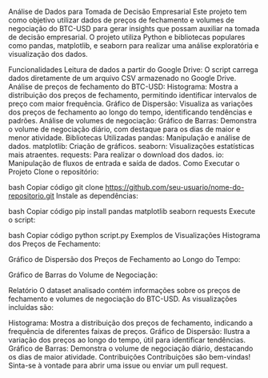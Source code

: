 Análise de Dados para Tomada de Decisão Empresarial
Este projeto tem como objetivo utilizar dados de preços de fechamento e volumes de negociação do BTC-USD para gerar insights que possam auxiliar na tomada de decisão empresarial. O projeto utiliza Python e bibliotecas populares como pandas, matplotlib, e seaborn para realizar uma análise exploratória e visualização dos dados.

Funcionalidades
Leitura de dados a partir do Google Drive: O script carrega dados diretamente de um arquivo CSV armazenado no Google Drive.
Análise de preços de fechamento do BTC-USD:
Histograma: Mostra a distribuição dos preços de fechamento, permitindo identificar intervalos de preço com maior frequência.
Gráfico de Dispersão: Visualiza as variações dos preços de fechamento ao longo do tempo, identificando tendências e padrões.
Análise de volumes de negociação:
Gráfico de Barras: Demonstra o volume de negociação diário, com destaque para os dias de maior e menor atividade.
Bibliotecas Utilizadas
pandas: Manipulação e análise de dados.
matplotlib: Criação de gráficos.
seaborn: Visualizações estatísticas mais atraentes.
requests: Para realizar o download dos dados.
io: Manipulação de fluxos de entrada e saída de dados.
Como Executar o Projeto
Clone o repositório:

bash
Copiar código
git clone https://github.com/seu-usuario/nome-do-repositorio.git
Instale as dependências:

bash
Copiar código
pip install pandas matplotlib seaborn requests
Execute o script:

bash
Copiar código
python script.py
Exemplos de Visualizações
Histograma dos Preços de Fechamento:

Gráfico de Dispersão dos Preços de Fechamento ao Longo do Tempo:

Gráfico de Barras do Volume de Negociação:

Relatório
O dataset analisado contém informações sobre os preços de fechamento e volumes de negociação do BTC-USD. As visualizações incluídas são:

Histograma: Mostra a distribuição dos preços de fechamento, indicando a frequência de diferentes faixas de preços.
Gráfico de Dispersão: Ilustra a variação dos preços ao longo do tempo, útil para identificar tendências.
Gráfico de Barras: Demonstra o volume de negociação diário, destacando os dias de maior atividade.
Contribuições
Contribuições são bem-vindas! Sinta-se à vontade para abrir uma issue ou enviar um pull request.

